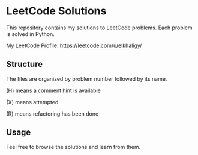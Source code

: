# LeetCode Solutions

This repository contains my solutions to LeetCode problems. Each problem is solved in Python.

My LeetCode Profile: https://leetcode.com/u/elkhaligy/
## Structure

The files are organized by problem number followed by its name.

(H) means a comment hint is available

(X) means attempted

(R) means refactoring has been done

## Usage

Feel free to browse the solutions and learn from them.
